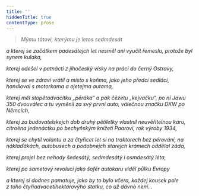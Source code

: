 ```yaml
---
title: ''
hiddenTitle: true
contentType: prose
---
```


<section>

> _Mýmu tátovi, kterýmu je letos sedmdesát_

_a kterej se začátkem padesátejch let nesměl ani vyučit ře­meslu, protože byl synem kulaka,_

_kterej odešel v patnácti z jihočeský vísky na práci do černý Ostravy,_

_kterej se ve zdraví vrátil a místo s koňma, jako jeho předci sedláci, handloval s motorkama a ojetejma autama,_

_kterej měl stopětadvacítku „péráka“ a pak čézetu „kejvačku“, po ní Jawu 350 dvouválec a tu vyměnil za svý první auto, válečnou značku DKW po Němcích,_

_kterej za budovatelskejch dob druhý pětiletky vlastnil ne­uvěřitelnou káru, citroëna jedenáctku po bechyňským knížeti Paarovi, rok výroby 1934,_

_kterej se chytil volantu a za čtyřicet let si na traktorech bez pérování, na náklaďákách, autobusech a podobnejch starejch krámech oddělal záda,_

_kterej projel bez nehody šedesátý, sedmdesátý i osmdesátý léta,_

_kterej po sametový revoluci jako šofér autokaru viděl půlku Evropy_

_a kterej si dodnes pamatuje, jako by to bylo včera, každej kousek pole z toho čtyřiadvacetihektarovýho statku, co už dávno není…_

</section>
